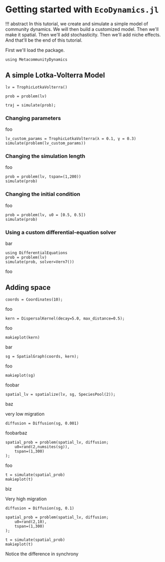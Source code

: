 # Getting started with `EcoDynamics.jl`

!!! abstract
    In this tutorial, we create and simulate a simple model of community
    dynamics. We will then build a customized model. Then we'll make it spatial.
    Then we'll add stochasticity. Then we'll add niche effects. And that'll be
    the end of this tutorial.


First we'll load the package. 

```@example 1
using MetacommunityDynamics
```

## A simple Lotka-Volterra Model

```@example 1
lv = TrophicLotkaVolterra()
```

```@example 1
prob = problem(lv)
```

```@example 1
traj = simulate(prob);
```

### Changing parameters

foo

```@example 1
lv_custom_params = TrophicLotkaVolterra(λ = 0.1, γ = 0.3)
simulate(problem(lv_custom_params))
```

### Changing the simulation length

foo

```@example 1
prob = problem(lv, tspan=(1,200))
simulate(prob)
```

### Changing the initial condition

foo

```@example 1
prob = problem(lv, u0 = [0.5, 0.5])
simulate(prob)
```

### Using a custom differential-equation solver

bar

```@example 1
using DifferentialEquations
prob = problem(lv)
simulate(prob, solver=Vern7())
```

foo


## Adding space

```@example 1
coords = Coordinates(10);
```

foo

```@example 1
kern = DispersalKernel(decay=5.0, max_distance=0.5);
```

foo

```@example 1
makieplot(kern)
```

bar

```@example 1
sg = SpatialGraph(coords, kern);
```


foo

```@example 1
makieplot(sg)
```

foobar

```@example 1
spatial_lv = spatialize(lv, sg, SpeciesPool(2));
```

baz

very low migration

```@example 1
diffusion = Diffusion(sg, 0.001)
```

foobarbaz

```@example 1
spatial_prob = problem(spatial_lv, diffusion; 
    u0=rand(2,numsites(sg)),
    tspan=(1,300)
);
```

foo

```@example 1
t = simulate(spatial_prob)
makieplot(t)
```
biz

Very high migration

```@example 1
diffusion = Diffusion(sg, 0.1)

spatial_prob = problem(spatial_lv, diffusion; 
    u0=rand(2,10),
    tspan=(1,300)
);

t = simulate(spatial_prob)
makieplot(t)
```

Notice the difference in synchrony